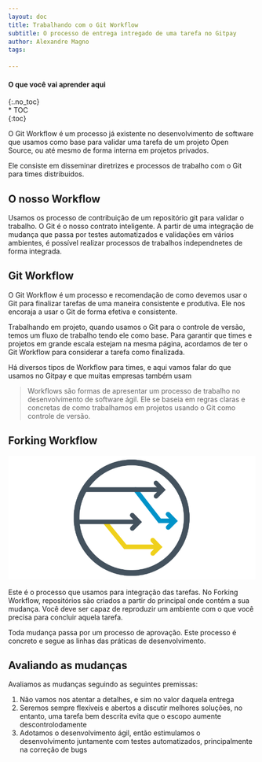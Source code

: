 ```yaml
---
layout: doc
title: Trabalhando com o Git Workflow
subtitle: O processo de entrega intregado de uma tarefa no Gitpay
author: Alexandre Magno
tags: 

---
```

#### O que você vai aprender aqui

{:.no_toc}  
\* TOC  
{:toc}

O Git Workflow é um processo já existente no desenvolvimento de software que usamos como base para validar uma tarefa de um projeto Open Source, ou até mesmo de forma interna em projetos privados.

Ele consiste em disseminar diretrizes e processos de trabalho com o Git para times distribuidos.

## O nosso Workflow

Usamos os processo de contribuição de um repositório git para validar o trabalho. O Git é o nosso contrato inteligente. A partir de uma integração de mudança que passa por testes automatizados e validações em vários ambientes, é possível realizar processos de trabalhos independnetes de forma integrada.

## Git Workflow

O Git Workflow é um processo e recomendação de como devemos usar o Git para finalizar tarefas de uma maneira consistente e produtiva. Ele nos encoraja a usar o Git de forma efetiva e consistente.

Trabalhando em projeto, quando usamos o Git para o controle de versão, temos um fluxo de trabalho tendo ele como base. Para garantir que times e projetos em grande escala estejam na mesma página, acordamos de ter o Git Workflow para considerar a tarefa como finalizada.

Há diversos tipos de Workflow para times, e aqui vamos falar do que usamos no Gitpay e que muitas empresas também usam

> Workflows são formas de apresentar um processo de trabalho no desenvolvimento de software ágil. Ele se baseia em regras claras e concretas de como trabalhamos em projetos usando o Git como controle de versão.

## Forking Workflow

![](/uploads/img-multidev-forking-800.png)

Este é o processo que usamos para integração das tarefas. No Forking Workflow, repositórios são criados a partir do principal onde contém a sua mudança. Você deve ser capaz de reproduzir um ambiente com o que você precisa para concluir aquela tarefa.

Toda mudança passa por um processo de aprovação. Este processo é concreto e segue as linhas das práticas de desenvolvimento.

## Avaliando as mudanças

Avaliamos as mudanças seguindo as seguintes premissas:

1. Não vamos nos atentar a detalhes, e sim no valor daquela entrega
2. Seremos sempre flexíveis e abertos a discutir melhores soluções, no entanto, uma tarefa bem descrita evita que o escopo aumente descontrolodamente
3. Adotamos o desenvolvimento ágil, então estimulamos o desenvolvimento juntamente com testes automatizados, principalmente na correção de bugs